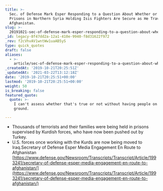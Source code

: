 ```yaml
---
title: >-
  Sec. of Defense Mark Esper Responding to a Question About Whether or Not
  Prisons in Northern Syria Holding Isis Fighters Are Secure as He Traveled to
  Afghanistan.
slug: >-
  20191021-sec-of-defense-mark-esper-responding-to-a-question-about-whether-or-not-prisons-in-northern-syria-holding-isis-fighters-are-secure-as-he-traveled-to-afghanistan
_id: legacy-8f47dd2a-12a1-410e-9940-f8d31622f972
_rev: f2cVhvAV1wntWw1uaAB5yS
type: quick_quotes
draft: false
aliases:
  - >-
    article/sec-of-defense-mark-esper-responding-to-a-question-about-whether-or-not-prisons-in-northern-syria-holding-isis-fighters-are-secure-as-he-traveled-to-afghanistan/
_createdAt: '2019-10-21T20:25:51Z'
_updatedAt: '2021-03-22T13:12:18Z'
date: '2019-10-21T20:25:51+00:00'
lastmod: '2019-10-21T20:25:51+00:00'
weight: 50
is_breaking: false
featured_quote:
  quote: >-
    I can't assess whether that's true or not without having people on the
    ground.

---
```

* Thousands of terrorists and their families were being held in prisons supervised by Kurdish forces, who have now been pushed out by Turkey.
* U.S. forces once working with the Kurds are now being moved to Iraq.Secretary of Defense Esper Media Engagement En Route to Afghanistan  
[https://www.defense.gov/Newsroom/Transcripts/Transcript/Article/1993241/secretary-of-defense-esper-media-engagement-en-route-to-afghanistan/](https://www.defense.gov/Newsroom/Transcripts/Transcript/Article/1993241/secretary-of-defense-esper-media-engagement-en-route-to-afghanistan/)